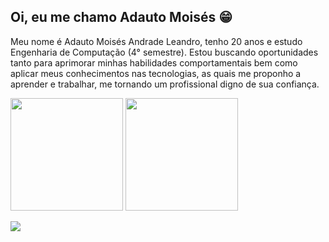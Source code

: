 ## Oi, eu me chamo Adauto Moisés 😁

Meu nome é Adauto Moisés Andrade Leandro, tenho 20 anos e estudo Engenharia de Computação (4° semestre).
Estou buscando oportunidades tanto para aprimorar minhas habilidades comportamentais bem como aplicar meus conhecimentos nas tecnologias, as quais me proponho a aprender e trabalhar, me tornando um profissional digno de sua confiança.

<img height="180em" src="https://github-readme-stats.vercel.app/api?username=adautomoises&count_private=true&show_icons=true&bg_color=30,FF1100,000BE2&title_color=fff&text_color=fff&icon_color=fff"/> <img height="180em" src="https://github-readme-stats-eight-theta.vercel.app/api/top-langs/?username=adautomoises&layout=compact&langs_count=8&include_all_commits=true&count_private=true&bg_color=30,FF1100,000BE2&title_color=fff&text_color=fff&icon_color=fff">

<a href="https://www.linkedin.com/in/adautomoises/" alt="linkedin" target="_blank">
  <img src="https://img.shields.io/badge/LinkedIn-%230077B5.svg?&style=flat-square&logo=linkedin&logoColor=white">
</a>

